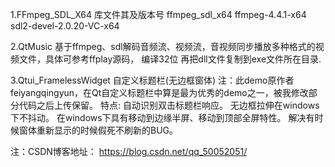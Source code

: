 1.FFmpeg_SDL_X64 库文件其及版本号 
  ffmpeg_sdl_x64
  ffmpeg-4.4.1-x64
  sdl2-devel-2.0.20-VC-x64

2.QtMusic 基于ffmpeg、sdl解码音频流、视频流，音视频同步播放多种格式的视频文件，具体可参考ffplay源码，
  编译32位 再把dll文件复制到exe文件所在目录.

3.Qtui_FramelessWidget 自定义标题栏(无边框窗体)
  注：此demo原作者feiyangqingyun，在Qt自定义标题栏中算是最为优秀的demo之一，被我修改部分代码之后上传保留。
  特点:
  自动识别双击标题栏响应。
  无边框拉伸在windows下不抖动。
  在windows下具有移动到边缘半屏、移动到顶部全屏特性。
  解决有时候窗体重新显示的时候假死不刷新的BUG。

注：CSDN博客地址：
   https://blog.csdn.net/qq_50052051/
